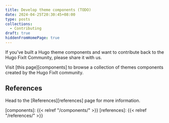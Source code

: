 ```yaml
---
title: Develop theme components (TODO)
date: 2024-04-25T20:30:45+08:00
type: posts
collections:
  - Contributing
draft: true
hiddenFromHomePage: true
---
```


If you’ve built a Hugo theme components and want to contribute back to the Hugo FixIt Community, please share it with us.

<!--more-->

Visit [this page][components] to browse a collection of themes components created by the Hugo FixIt community.

## References

Head to the [References][references] page for more information.

<!-- link reference definition -->
[components]: {{< relref "/components/" >}}
[references]: {{< relref "/references/" >}}

